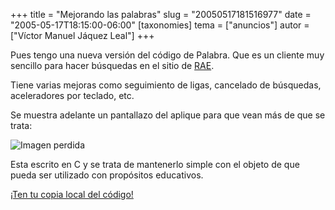 +++
title = "Mejorando las palabras"
slug = "20050517181516977"
date = "2005-05-17T18:15:00-06:00"
[taxonomies]
tema = ["anuncios"]
autor = ["Víctor Manuel Jáquez Leal"]
+++

Pues tengo una nueva versión del código de Palabra. Que es un cliente muy
sencillo para hacer búsquedas en el sitio de [RAE](http://www.rae.es).

Tiene varias mejoras como seguimiento de ligas, cancelado de búsquedas,
aceleradores por teclado, etc.

Se muestra adelante un pantallazo del aplique para que vean más de que se trata:

![Imagen perdida](/static/images/20050517181516977_1.png)

Esta escrito en C y se trata de mantenerlo simple con el objeto de que pueda ser
utilizado con propósitos educativos.

[¡Ten tu copia local del
código!](http://www.ceyusa.com/software/palabra/palabra-0.2.tgz)
